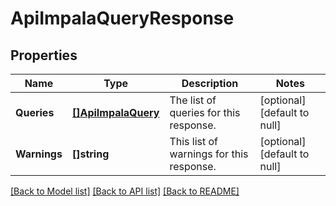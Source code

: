 # ApiImpalaQueryResponse

## Properties
Name | Type | Description | Notes
------------ | ------------- | ------------- | -------------
**Queries** | [**[]ApiImpalaQuery**](ApiImpalaQuery.md) | The list of queries for this response. | [optional] [default to null]
**Warnings** | **[]string** | This list of warnings for this response. | [optional] [default to null]

[[Back to Model list]](../README.md#documentation-for-models) [[Back to API list]](../README.md#documentation-for-api-endpoints) [[Back to README]](../README.md)

